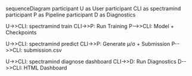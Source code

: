 sequenceDiagram
  participant U as User
  participant CLI as spectramind
  participant P as Pipeline
  participant D as Diagnostics

  U->>CLI: spectramind train
  CLI->>P: Run Training
  P-->>CLI: Model + Checkpoints

  U->>CLI: spectramind predict
  CLI->>P: Generate μ/σ + Submission
  P-->>CLI: submission.csv

  U->>CLI: spectramind diagnose dashboard
  CLI->>D: Run Diagnostics
  D-->>CLI: HTML Dashboard
